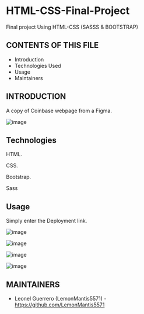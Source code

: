 # HTML-CSS-Final-Project
Final project Using HTML-CSS (SASSS & BOOTSTRAP)

CONTENTS OF THIS FILE
---------------------

 * Introduction
 * Technologies Used
 * Usage
 * Maintainers


INTRODUCTION
------------

A copy of Coinbase webpage from a Figma.

![image](https://user-images.githubusercontent.com/85099589/194005509-d92dc563-19c6-49f2-bd9f-8006b7e79851.png)


Technologies
------------

HTML.

CSS.

Bootstrap.

Sass


Usage
------------

Simply enter the Deployment link.

![image](https://user-images.githubusercontent.com/85099589/194005742-adb1692d-923e-482b-8c79-b5d5312f4e64.png)


![image](https://user-images.githubusercontent.com/85099589/194005780-a87c78a9-2ef0-41e9-9176-de3934859ee7.png)



![image](https://user-images.githubusercontent.com/85099589/194005819-973cd006-69e4-45ff-9662-88ef94da6607.png)


![image](https://user-images.githubusercontent.com/85099589/194005846-454f7a02-f07a-4ccb-9269-9b1f3e175fa3.png)





MAINTAINERS
-----------

 * Leonel Guerrero (LemonMantis5571) - https://github.com/LemonMantis5571
 
